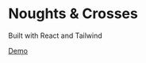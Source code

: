 # Noughts & Crosses

Built with React and Tailwind

[Demo](https://noughts-and-crosses-atj.pages.dev/)
